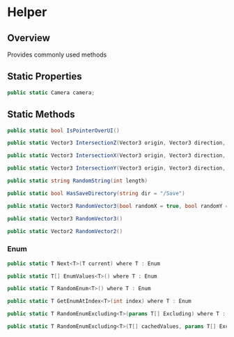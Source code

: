 # Helper

## Overview

Provides commonly used methods

## Static Properties

``` csharp
public static Camera camera;
```

## Static Methods

``` csharp
public static bool IsPointerOverUI()
```

``` csharp
public static Vector3 IntersectionZ(Vector3 origin, Vector3 direction, float targetZ)
```
``` csharp
public static Vector3 IntersectionX(Vector3 origin, Vector3 direction, float targetX)
```
``` csharp
public static Vector3 IntersectionY(Vector3 origin, Vector3 direction, float targetY)
```
``` csharp
public static string RandomString(int length)
```
``` csharp
public static bool HasSaveDirectory(string dir = "/Save")
```
``` csharp
public static Vector3 RandomVector3(bool randomX = true, bool randomY = true, bool randomZ = true)
``` 
``` csharp
public static Vector3 RandomVector3()
``` 
``` csharp
public static Vector2 RandomVector2()
``` 
### Enum
``` csharp
public static T Next<T>(T current) where T : Enum
```
``` csharp
public static T[] EnumValues<T>() where T : Enum
```
``` csharp
public static T RandomEnum<T>() where T : Enum
```
``` csharp
public static T GetEnumAtIndex<T>(int index) where T : Enum
```
``` csharp
public static T RandomEnumExcluding<T>(params T[] Excluding) where T : System.Enum
```
``` csharp
public static T RandomEnumExcluding<T>(T[] cachedValues, params T[] Excluding) where T : System.Enum
```